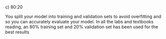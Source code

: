 c) 80:20

You split your model into training and validation sets to avoid overfitting and so you can accurately evaluate your model. In all the labs and textbooks reading, an 80% training set and 20% validation set has been used for the best results